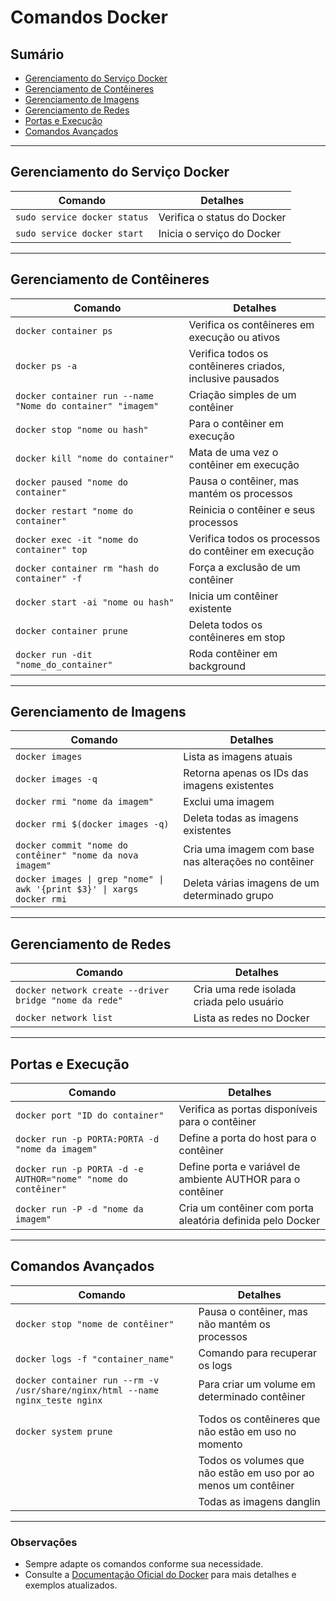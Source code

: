 # Comandos Docker

## Sumário

- [Gerenciamento do Serviço Docker](#gerenciamento-do-serviço-docker)
- [Gerenciamento de Contêineres](#gerenciamento-de-contêineres)
- [Gerenciamento de Imagens](#gerenciamento-de-imagens)
- [Gerenciamento de Redes](#gerenciamento-de-redes)
- [Portas e Execução](#portas-e-execução)
- [Comandos Avançados](#comandos-avançados)

---

## Gerenciamento do Serviço Docker

| Comando                        | Detalhes                                      |
|--------------------------------|-----------------------------------------------|
| `sudo service docker status`   | Verifica o status do Docker                   |
| `sudo service docker start`    | Inicia o serviço do Docker                    |

---

## Gerenciamento de Contêineres

| Comando                                                      | Detalhes                                                     |
|--------------------------------------------------------------|--------------------------------------------------------------|
| `docker container ps`                                        | Verifica os contêineres em execução ou ativos                |
| `docker ps -a`                                               | Verifica todos os contêineres criados, inclusive pausados    |
| `docker container run --name "Nome do container" "imagem"`   | Criação simples de um contêiner                              |
| `docker stop "nome ou hash"`                                 | Para o contêiner em execução                                 |
| `docker kill "nome do container"`                            | Mata de uma vez o contêiner em execução                      |
| `docker paused "nome do container"`                          | Pausa o contêiner, mas mantém os processos                   |
| `docker restart "nome do container"`                         | Reinicia o contêiner e seus processos                        |
| `docker exec -it "nome do container" top`                    | Verifica todos os processos do contêiner em execução         |
| `docker container rm "hash do container" -f`                 | Força a exclusão de um contêiner                             |
| `docker start -ai "nome ou hash"`                            | Inicia um contêiner existente                                |
| `docker container prune`                                     | Deleta todos os contêineres em stop                          |
| `docker run -dit "nome_do_container"`                        | Roda contêiner em background                                 |

---

## Gerenciamento de Imagens

| Comando                                                      | Detalhes                                                     |
|--------------------------------------------------------------|--------------------------------------------------------------|
| `docker images`                                              | Lista as imagens atuais                                      |
| `docker images -q`                                           | Retorna apenas os IDs das imagens existentes                 |
| `docker rmi "nome da imagem"`                                | Exclui uma imagem                                            |
| `docker rmi $(docker images -q)`                             | Deleta todas as imagens existentes                           |
| `docker commit "nome do contêiner" "nome da nova imagem"`    | Cria uma imagem com base nas alterações no contêiner         |
| `docker images \| grep "nome" \| awk '{print $3}' \| xargs docker rmi` | Deleta várias imagens de um determinado grupo        |

---

## Gerenciamento de Redes

| Comando                                                      | Detalhes                                  |
|--------------------------------------------------------------|-------------------------------------------|
| `docker network create --driver bridge "nome da rede"`       | Cria uma rede isolada criada pelo usuário |
| `docker network list`                                        | Lista as redes no Docker                  |

---

## Portas e Execução

| Comando                                                      | Detalhes                                                             |
|--------------------------------------------------------------|----------------------------------------------------------------------|
| `docker port "ID do container"`                              | Verifica as portas disponíveis para o contêiner                      |
| `docker run -p PORTA:PORTA -d "nome da imagem"`              | Define a porta do host para o contêiner                              |
| `docker run -p PORTA -d -e AUTHOR="nome" "nome do contêiner"`| Define porta e variável de ambiente AUTHOR para o contêiner          |
| `docker run -P -d "nome da imagem"`                          | Cria um contêiner com porta aleatória definida pelo Docker           |

---

## Comandos Avançados

| Comando                                                      | Detalhes                                                |
|--------------------------------------------------------------|---------------------------------------------------------|
| `docker stop "nome de contêiner"`                            | Pausa o contêiner, mas não mantém os processos          |
| `docker logs -f "container_name"`                            | Comando para recuperar os logs                          |
| `docker container run --rm -v /usr/share/nginx/html --name nginx_teste nginx` | Para criar um volume em determinado contêiner |
|                                         |                    | Todas as redes que não estão em uso por ao menos um container  |
| `docker system prune`                                        | Todos os contêineres que não estão em uso no momento    |
|                                                              | Todos os volumes que não estão em uso por ao menos um contêiner|
|                                                              | Todas as imagens danglin                                |

---

### Observações

- Sempre adapte os comandos conforme sua necessidade.
- Consulte a [Documentação Oficial do Docker](https://docs.docker.com/) para mais detalhes e exemplos atualizados.